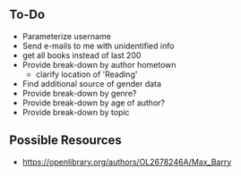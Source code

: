 ## To-Do
- Parameterize username
- Send e-mails to me with unidentified info
- get all books instead of last 200
- Provide break-down by author hometown
  - clarify location of 'Reading'
- Find additional source of gender data
- Provide break-down by genre?
- Provide break-down by age of author?
- Provide break-down by topic

## Possible Resources
- https://openlibrary.org/authors/OL2678246A/Max_Barry